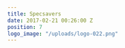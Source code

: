 ```yaml
---
title: Specsavers
date: 2017-02-21 00:26:00 Z
position: 7
logo_image: "/uploads/logo-022.png"
---
```


